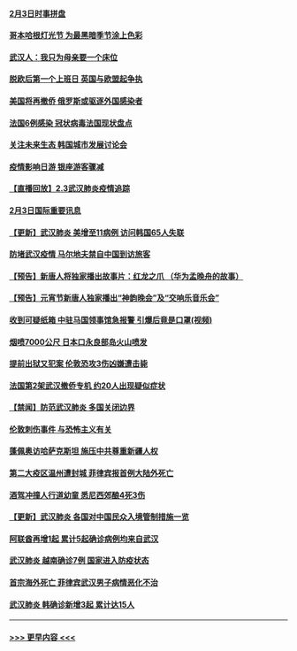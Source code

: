#### [2月3日时事拼盘](../pages/prog202/a102768402.md?t=02040811) 
#### [哥本哈根灯光节 为最黑暗季节涂上色彩](../pages/prog202/a102768369.md?t=02040811) 
#### [武汉人：我只为母亲要一个床位](../pages/prog202/a102768250.md?t=02040811) 
#### [脱欧后第一个上班日 英国与欧盟起争执](../pages/prog202/a102768252.md?t=02040811) 
#### [美国将再撤侨 俄罗斯或驱逐外国感染者](../pages/prog202/a102768247.md?t=02040811) 
#### [法国6例感染 冠状病毒法国现状盘点](../pages/prog202/a102768157.md?t=02040811) 
#### [关注未来生态 韩国城市发展讨论会](../pages/prog202/a102768153.md?t=02040811) 
#### [疫情影响日游 银座游客骤减](../pages/prog202/a102768160.md?t=02040811) 
#### [【直播回放】2.3武汉肺炎疫情追踪](../pages/prog202/a102768128.md?t=02040811) 
#### [2月3日国际重要讯息](../pages/prog202/a102767896.md?t=02040811) 
#### [【更新】武汉肺炎 美增至11病例 访问韩国65人失联](../pages/prog202/a102758911.md?t=02040811) 
#### [防堵武汉疫情 马尔地夫禁自中国到访旅客](../pages/prog202/a102767847.md?t=02040811) 
#### [【预告】新唐人将独家播出故事片：红龙之爪 （华为孟晚舟的故事）](../pages/prog202/a102767728.md?t=02040811) 
#### [【预告】元宵节新唐人独家播出“神韵晚会”及“交响乐音乐会”](../pages/prog202/a102767674.md?t=02040811) 
#### [收到可疑纸箱 中驻马国领事馆急报警 引爆后竟是口罩(视频)](../pages/prog202/a102767695.md?t=02040811) 
#### [烟喷7000公尺 日本口永良部岛火山喷发](../pages/prog202/a102767687.md?t=02040811) 
#### [提前出狱又犯案 伦敦恐攻3伤凶嫌遭击毙](../pages/prog202/a102767635.md?t=02040811) 
#### [法国第2架武汉撤侨专机 约20人出现疑似症状](../pages/prog202/a102767617.md?t=02040811) 
#### [【禁闻】防范武汉肺炎  多国关闭边界](../pages/prog202/a102767542.md?t=02040811) 
#### [伦敦刺伤事件 与恐怖主义有关](../pages/prog202/a102767509.md?t=02040811) 
#### [蓬佩奥访哈萨克斯坦 施压中共尊重新疆人权](../pages/prog202/a102767395.md?t=02040811) 
#### [第二大疫区温州遭封城 菲律宾报首例大陆外死亡](../pages/prog202/a102767388.md?t=02040811) 
#### [酒驾冲撞人行道幼童 悉尼西郊酿4死3伤](../pages/prog202/a102767238.md?t=02040811) 
#### [【更新】武汉肺炎 各国对中国民众入境管制措施一览](../pages/prog202/a102767170.md?t=02040811) 
#### [阿联酋再增1起 累计5起确诊病例均来自武汉](../pages/prog202/a102767207.md?t=02040811) 
#### [武汉肺炎 越南确诊7例 国家进入防疫状态](../pages/prog202/a102767186.md?t=02040811) 
#### [首宗海外死亡 菲律宾武汉男子病情恶化不治](../pages/prog202/a102767150.md?t=02040811) 
#### [武汉肺炎 韩确诊新增3起 累计达15人](../pages/prog202/a102767132.md?t=02040811) 

----
#### [ >>> 更早内容 <<< ](../indexes/prog202-earlier.md)
